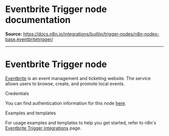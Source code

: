 # Eventbrite Trigger node documentation

**Source:** https://docs.n8n.io/integrations/builtin/trigger-nodes/n8n-nodes-base.eventbritetrigger/

---

# Eventbrite Trigger node

[Eventbrite](https://www.eventbrite.com/) is an event management and ticketing website. The service allows users to browse, create, and promote local events.

Credentials

You can find authentication information for this node [here](../../credentials/eventbrite/).

Examples and templates

For usage examples and templates to help you get started, refer to n8n's [Eventbrite Trigger integrations](https://n8n.io/integrations/eventbrite-trigger/) page.

